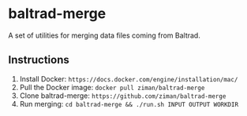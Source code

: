 # baltrad-merge

A set of utilities for merging data files coming from Baltrad.

## Instructions

1. Install Docker: `https://docs.docker.com/engine/installation/mac/`
2. Pull the Docker image: `docker pull ziman/baltrad-merge`
3. Clone baltrad-merge: `https://github.com/ziman/baltrad-merge`
4. Run merging: `cd baltrad-merge && ./run.sh INPUT OUTPUT WORKDIR`
